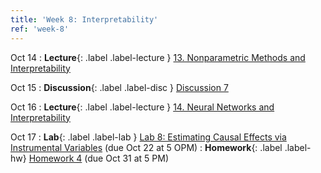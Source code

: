 ```yaml
---
title: 'Week 8: Interpretability'
ref: 'week-8'
---
```


Oct 14
: **Lecture**{: .label .label-lecture } [13. Nonparametric Methods and Interpretability](lecture/lec13)

Oct 15
: **Discussion**{: .label .label-disc } [Discussion 7]()

Oct 16
: **Lecture**{: .label .label-lecture } [14. Neural Networks and Interpretability](lecture/lec14)

Oct 17
: **Lab**{: .label .label-lab } [Lab 8: Estimating Causal Effects via Instrumental Variables](https://data102.datahub.berkeley.edu/) (due Oct 22 at 5 OPM)
: **Homework**{: .label .label-hw} [Homework 4](https://data102.datahub.berkeley.edu/) (due Oct 31 at 5 PM)